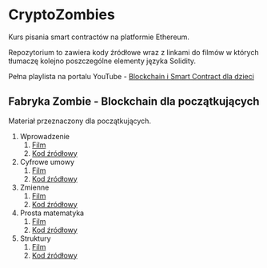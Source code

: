 # CryptoZombies
Kurs pisania smart contractów na platformie Ethereum.

Repozytorium to zawiera kody źródłowe wraz z linkami do filmów w których tłumaczę kolejno poszczególne elementy języka Solidity.

Pełna playlista na portalu YouTube - [Blockchain i Smart Contract dla dzieci](https://www.youtube.com/playlist?list=PLUQAuzbjHTTN_--4BiHsYNf7BldBpZu4T)

## Fabryka Zombie - Blockchain dla początkujących

Materiał przeznaczony dla początkujących.

1. Wprowadzenie
	1. [Film](https://youtu.be/YL3i5PMUFZ8)
	2. [Kod źródłowy](https://github.com/CryptoDevTV/CryptoZombies/blob/master/ZombieFactory/1.sol)
2. Cyfrowe umowy
	1. [Film](https://youtu.be/V5AW1Fg_AIE)
	2. [Kod źródłowy](https://github.com/CryptoDevTV/CryptoZombies/blob/master/ZombieFactory/2.sol)
3. Zmienne
	1. [Film](https://youtu.be/HN9qwU5pZTA)
	2. [Kod źródłowy](https://github.com/CryptoDevTV/CryptoZombies/blob/master/ZombieFactory/3.sol)
4. Prosta matematyka
	1. [Film](https://youtu.be/BFqwYQdB3l0)
	2. [Kod źródłowy](https://github.com/CryptoDevTV/CryptoZombies/blob/master/ZombieFactory/4.sol)
5. Struktury
	1. [Film](https://youtu.be/w3b-TXpeF28)
	2. [Kod źródłowy](https://github.com/CryptoDevTV/CryptoZombies/blob/master/ZombieFactory/5.sol)


